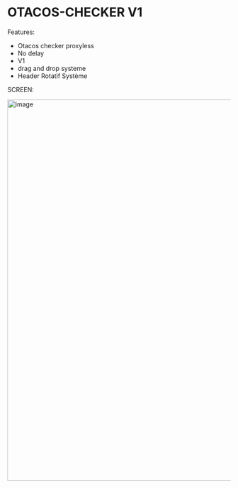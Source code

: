 # OTACOS-CHECKER V1

Features:
- Otacos checker proxyless
- No delay
- V1
- drag and drop systeme
- Header Rotatif Système

SCREEN:

<img width="860" alt="image" src="https://github.com/user-attachments/assets/8918c8a0-818f-4e0c-ade0-d0de38976aab" />
